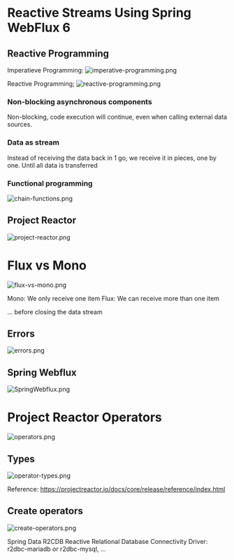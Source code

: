 # Reactive Streams Using Spring WebFlux 6

## Reactive Programming

Imperatieve Programming: ![imperative-programming.png](assets%2Fimperative-programming.png)

Reactive Programming;
![reactive-programming.png](assets%2Freactive-programming.png)

### Non-blocking asynchronous components

Non-blocking, code execution will continue, even when calling external data sources.

### Data as stream

Instead of receiving the data back in 1 go, we receive it in pieces, one by one. Until all data is transferred

### Functional programming

![chain-functions.png](assets%2Fchain-functions.png)

## Project Reactor

![project-reactor.png](assets%2Fproject-reactor.png)

# Flux vs Mono

![flux-vs-mono.png](assets%2Fflux-vs-mono.png)

Mono: We only receive one item
Flux: We can receive more than one item

... before closing the data stream

## Errors

![errors.png](assets%2Ferrors.png)

## Spring Webflux

![SpringWebflux.png](assets%2FSpringWebflux.png)

# Project Reactor Operators

![operators.png](assets%2Foperators.png)

## Types

![operator-types.png](assets%2Foperator-types.png)

Reference: https://projectreactor.io/docs/core/release/reference/index.html

## Create operators

![create-operators.png](assets%2Fcreate-operators.png)

Spring Data R2CDB
Reactive Relational Database Connectivity
Driver: r2dbc-mariadb or r2dbc-mysql, ...
